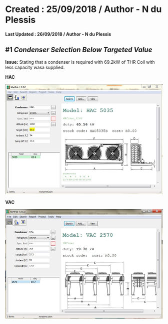 # Created : 25/09/2018 / Author - N du Plessis
#### Last Updated : 26/09/2018 / Author - N du Plessis

##  #1 **_Condenser Selection Below Targeted Value_**

**Issue:** Stating that a condenser is required with 69.2kW of THR
Coil with less capacity wasa supplied.

**HAC**

![alt text](UndersizedCondenser.JPG "Undersized Condenser Selection")

**VAC**

![alt text](UndersizedCondenserVAC.JPG "Undersized Condenser Selection")


